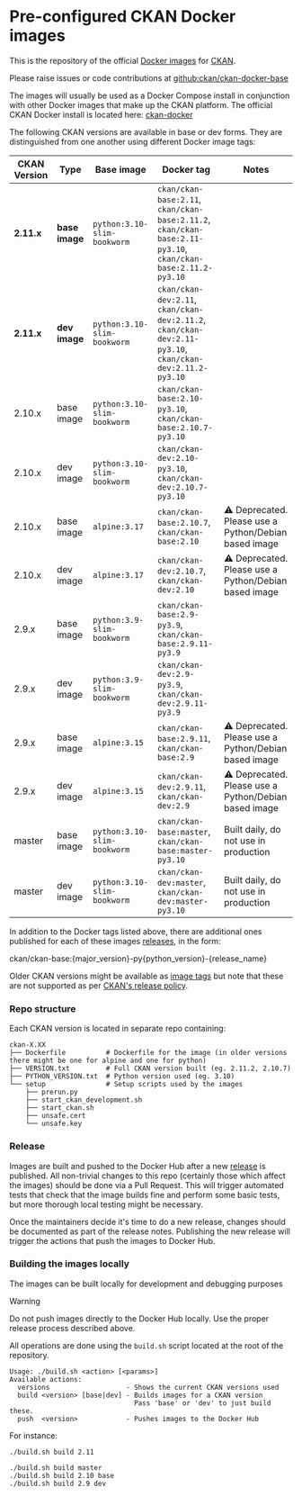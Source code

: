 # Pre-configured CKAN Docker images

This is the repository of the official [Docker images](https://hub.docker.com/r/ckan/ckan-base/) for [CKAN](https://github.com/ckan/ckan/).

Please raise issues or code contributions at [github:ckan/ckan-docker-base](https://github.com/ckan/ckan-docker-base)

The images will usually be used as a Docker Compose install in conjunction with other Docker images that make up the CKAN platform. The official CKAN Docker install is located here: [ckan-docker](https://github.com/ckan/ckan-docker)

The following CKAN versions are available in base or dev forms. They are distinguished from one another using different Docker image tags:

| CKAN Version | Type |  Base image | Docker tag | Notes |
| --- | --- | --- | --- | --- |
| **2.11.x** | **base image** | `python:3.10-slim-bookworm` | `ckan/ckan-base:2.11`, `ckan/ckan-base:2.11.2`, `ckan/ckan-base:2.11-py3.10`, `ckan/ckan-base:2.11.2-py3.10`          |  |
| **2.11.x** | **dev image**  | `python:3.10-slim-bookworm` | `ckan/ckan-dev:2.11`, `ckan/ckan-dev:2.11.2`, `ckan/ckan-dev:2.11-py3.10`, `ckan/ckan-dev:2.11.2-py3.10`            |  |
| 2.10.x | base image | `python:3.10-slim-bookworm` | `ckan/ckan-base:2.10-py3.10`, `ckan/ckan-base:2.10.7-py3.10` |  |
| 2.10.x | dev image  | `python:3.10-slim-bookworm` | `ckan/ckan-dev:2.10-py3.10`, `ckan/ckan-dev:2.10.7-py3.10`   |  |
| 2.10.x | base image | `alpine:3.17`               | `ckan/ckan-base:2.10.7`, `ckan/ckan-base:2.10`               | :warning: Deprecated. Please use a Python/Debian based image |
| 2.10.x | dev image  | `alpine:3.17`               | `ckan/ckan-dev:2.10.7`, `ckan/ckan-dev:2.10`                 | :warning: Deprecated. Please use a Python/Debian based image |
| 2.9.x  | base image | `python:3.9-slim-bookworm`  | `ckan/ckan-base:2.9-py3.9`, `ckan/ckan-base:2.9.11-py3.9`    |  |
| 2.9.x  | dev image  | `python:3.9-slim-bookworm`  | `ckan/ckan-dev:2.9-py3.9`, `ckan/ckan-dev:2.9.11-py3.9`      |  |
| 2.9.x  | base image | `alpine:3.15`               | `ckan/ckan-base:2.9.11`, `ckan/ckan-base:2.9`                | :warning: Deprecated. Please use a Python/Debian based image |
| 2.9.x  | dev image  | `alpine:3.15`               | `ckan/ckan-dev:2.9.11`, `ckan/ckan-dev:2.9`                  | :warning: Deprecated. Please use a Python/Debian based image |
| master | base image | `python:3.10-slim-bookworm` | `ckan/ckan-base:master`, `ckan/ckan-base:master-py3.10`      | Built daily, do not use in production |
| master | dev image  | `python:3.10-slim-bookworm` | `ckan/ckan-dev:master`, `ckan/ckan-dev:master-py3.10`        | Built daily, do not use in production |

In addition to the Docker tags listed above, there are additional ones published for each of these images [releases](https://github.com/ckan/ckan-docker-base/releases), in the form:

  ckan/ckan-base:{major_version}-py{python_version}-{release_name}


Older CKAN versions might be available as [image tags](https://hub.docker.com/r/ckan/ckan-base/tags) but note that these are not supported as per [CKAN's release policy](https://docs.ckan.org/en/latest/maintaining/releases.html#supported-versions).


### Repo structure

Each CKAN version is located in separate repo containing:

```
ckan-X.XX
├── Dockerfile          # Dockerfile for the image (in older versions there might be one for alpine and one for python)
├── VERSION.txt         # Full CKAN version built (eg. 2.11.2, 2.10.7)
├── PYTHON_VERSION.txt  # Python version used (eg. 3.10)
└── setup               # Setup scripts used by the images
    ├── prerun.py
    ├── start_ckan_development.sh
    ├── start_ckan.sh
    ├── unsafe.cert
    └── unsafe.key

```

### Release

Images are built and pushed to the Docker Hub after a new [release](https://github.com/ckan/ckan-docker-base/releases)
is published.
All non-trivial changes to this repo (certainly those which affect the images) should be
done via a Pull Request. This will trigger automated tests that check that the image
builds fine and perform some basic tests, but more thorough local testing might be necessary.

Once the maintainers decide it's time to do a new release, changes should be documented as
part of the release notes. Publishing the new release will trigger the actions that push
the images to Docker Hub.


### Building the images locally

The images can be built locally for development and debugging purposes

> [!WARNING]
> Do not push images directly to the Docker Hub locally. Use the proper release process described
> above.

All operations are done using the `build.sh` script located at the root of the repository.

```
Usage: ./build.sh <action> [<params>]
Available actions:
  versions                   - Shows the current CKAN versions used
  build <version> [base|dev] - Builds images for a CKAN version
                               Pass 'base' or 'dev' to just build these.
  push  <version>            - Pushes images to the Docker Hub

```

For instance:

```
./build.sh build 2.11

./build.sh build master
./build.sh build 2.10 base
./build.sh build 2.9 dev
```


